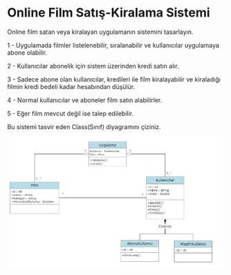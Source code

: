 # Online Film Satış-Kiralama Sistemi

Online film satan veya kiralayan uygulamanın sistemini tasarlayın.

1 - Uygulamada filmler listelenebilir, sıralanabilir ve kullanıcılar uygulamaya abone olabilir.

2 - Kullanıcılar abonelik için sistem üzerinden kredi satın alır.

3 - Sadece abone olan kullanıcılar, kredileri ile film kiralayabilir ve kiraladığı filmin kredi bedeli kadar hesabından düşülür.

4 - Normal kullanıcılar ve aboneler film satın alabilirler.

5 - Eğer film mevcut değil ise talep edilebilir.

Bu sistemi tasvir eden Class(Sınıf) diyagramını çiziniz.

![OnlineFilmUML](images/OnlineFilm.png)